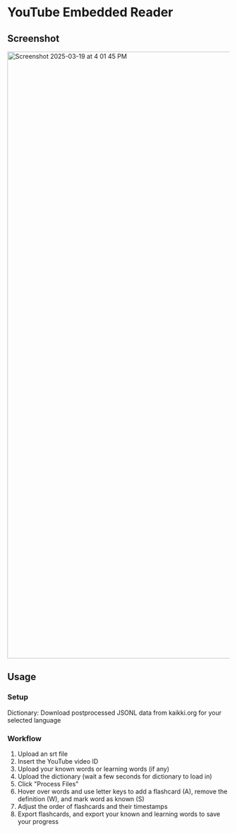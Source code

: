 # YouTube Embedded Reader
## Screenshot
<img width="1372" alt="Screenshot 2025-03-19 at 4 01 45 PM" src="https://github.com/user-attachments/assets/1bd90274-a6f9-4450-9665-416fb5ec921f" />

## Usage
### Setup
Dictionary: Download postprocessed JSONL data from kaikki.org for your selected language
### Workflow
1. Upload an srt file
2. Insert the YouTube video ID
3. Upload your known words or learning words (if any)
4. Upload the dictionary (wait a few seconds for dictionary to load in)
5. Click "Process Files"
6. Hover over words and use letter keys to add a flashcard (A), remove the definition (W), and mark word as known (S)
7. Adjust the order of flashcards and their timestamps
8. Export flashcards, and export your known and learning words to save your progress
